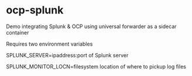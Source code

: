 # ocp-splunk

Demo integrating Splunk & OCP using universal forwarder as a sidecar container

Requires two environment variables

SPLUNK_SERVER=ipaddress:port of Splunk server

SPLUNK_MONITOR_LOCN=filesystem location of where to pickup log files
